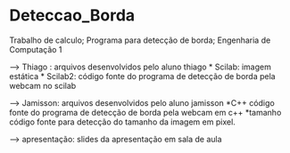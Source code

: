 ﻿# Deteccao_Borda
Trabalho de calculo; Programa para detecção de borda; Engenharia de Computação 1

--> Thiago : arquivos desenvolvidos pelo aluno thiago
	* Scilab: imagem estática
	* Scilab2: código fonte do programa de detecção de borda pela webcam no scilab

--> Jamisson: arquivos desenvolvidos pelo aluno jamisson
	*C++ código fonte do programa de detecção de borda pela webcam em c++
	*tamanho código fonte para detecção do tamanho da imagem em pixel.

--> apresentação: slides da apresentação em sala de aula
